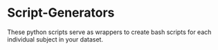 # Script-Generators
These python scripts serve as wrappers to create bash scripts for each individual subject in your dataset.
